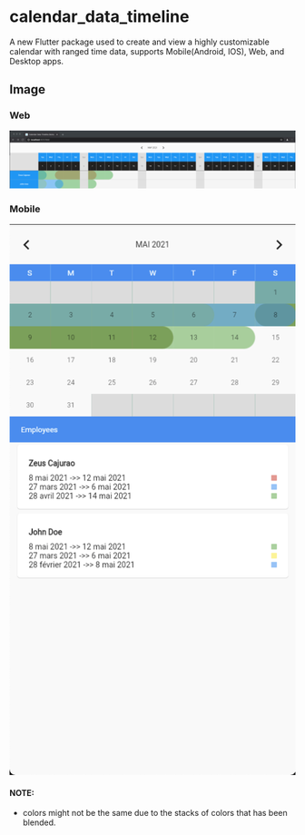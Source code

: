 # calendar_data_timeline

A new Flutter package used to create and view a highly customizable calendar with ranged time data, supports Mobile(Android, IOS), Web, and Desktop apps.

## Image

### Web
![alt text](https://github.com/alnaughty/calendar_data_timeline/blob/master/images/web-full.png)

### Mobile
![alt text](https://github.com/alnaughty/calendar_data_timeline/blob/master/images/mobile.png)
#### NOTE:
- colors might not be the same due to the stacks of colors that has been blended.

